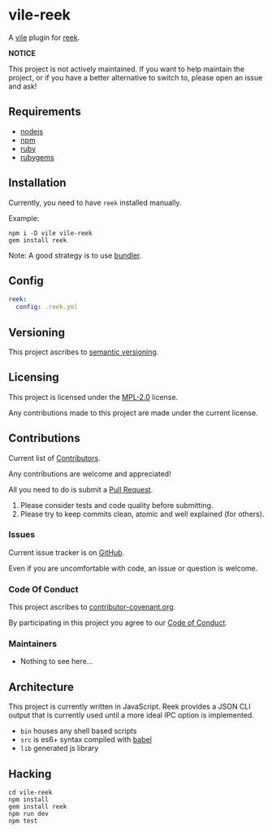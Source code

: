 # vile-reek

A [vile](https://vile.io) plugin for [reek](https://github.com/troessner/reek).

**NOTICE**

This project is not actively maintained.
If you want to help maintain the project, or if you have a better
alternative to switch to, please open an issue and ask!

## Requirements

- [nodejs](http://nodejs.org)
- [npm](http://npmjs.org)
- [ruby](http://ruby-lang.org)
- [rubygems](http://rubygems.org)

## Installation

Currently, you need to have `reek` installed manually.

Example:

    npm i -D vile vile-reek
    gem install reek

Note: A good strategy is to use [bundler](http://bundler.io).

## Config

```yaml
reek:
  config: .reek.yml
```

## Versioning

This project ascribes to [semantic versioning](http://semver.org).

## Licensing

This project is licensed under the [MPL-2.0](LICENSE) license.

Any contributions made to this project are made under the current license.

## Contributions

Current list of [Contributors](https://github.com/forthright/vile-reek/graphs/contributors).

Any contributions are welcome and appreciated!

All you need to do is submit a [Pull Request](https://github.com/forthright/vile-reek/pulls).

1. Please consider tests and code quality before submitting.
2. Please try to keep commits clean, atomic and well explained (for others).

### Issues

Current issue tracker is on [GitHub](https://github.com/forthright/vile-reek/issues).

Even if you are uncomfortable with code, an issue or question is welcome.

### Code Of Conduct

This project ascribes to [contributor-covenant.org](http://contributor-covenant.org).

By participating in this project you agree to our [Code of Conduct](CODE_OF_CONDUCT.md).

### Maintainers

- Nothing to see here...

## Architecture

This project is currently written in JavaScript. Reek provides
a JSON CLI output that is currently used until a more ideal
IPC option is implemented.

- `bin` houses any shell based scripts
- `src` is es6+ syntax compiled with [babel](https://babeljs.io)
- `lib` generated js library

## Hacking

    cd vile-reek
    npm install
    gem install reek
    npm run dev
    npm test
